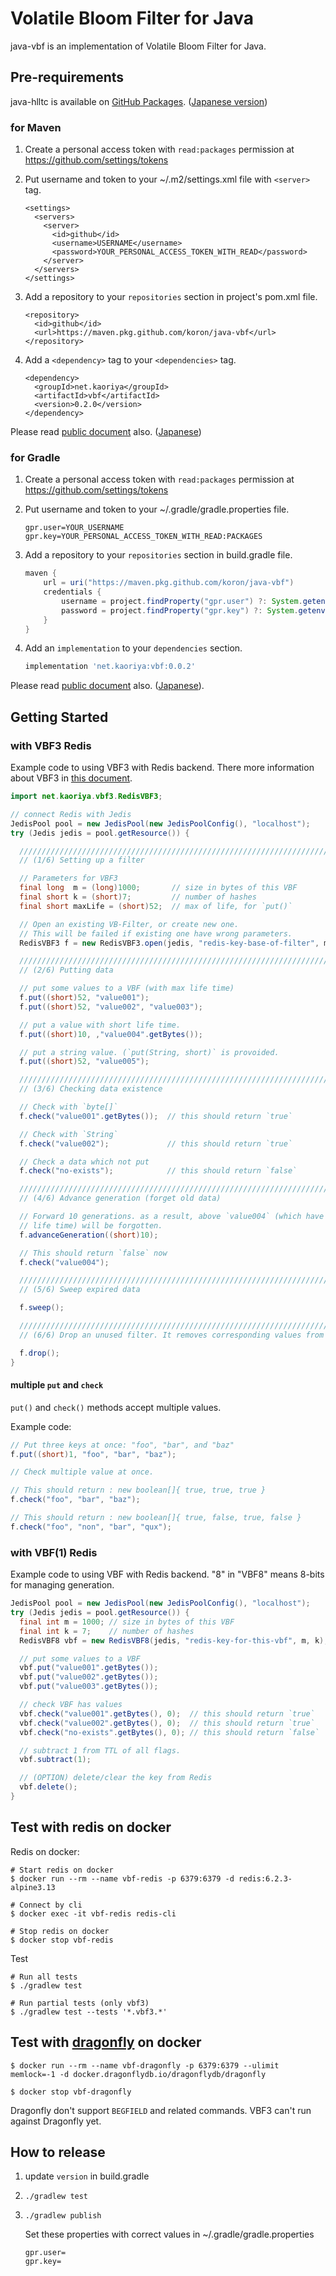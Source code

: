 # Volatile Bloom Filter for Java

java-vbf is an implementation of Volatile Bloom Filter for Java.

## Pre-requirements

java-hlltc is available on [GitHub Packages][gp].
([Japanese version][gp-ja])

[gp]:https://docs.github.com/en/packages
[gp-ja]:https://docs.github.com/ja/packages

### for Maven

1.  Create a personal access token with `read:packages` permission at <https://github.com/settings/tokens>

2.  Put username and token to your ~/.m2/settings.xml file with `<server>` tag.

    ```pom
    <settings>
      <servers>
        <server>
          <id>github</id>
          <username>USERNAME</username>
          <password>YOUR_PERSONAL_ACCESS_TOKEN_WITH_READ</password>
        </server>
      </servers>
    </settings>
    ```

3.  Add a repository to your `repositories` section in project's pom.xml file.

    ```pom
    <repository>
      <id>github</id>
      <url>https://maven.pkg.github.com/koron/java-vbf</url>
    </repository>
    ```

4.  Add a `<dependency>` tag to your `<dependencies>` tag.

    ```pom
    <dependency>
      <groupId>net.kaoriya</groupId>
      <artifactId>vbf</artifactId>
      <version>0.2.0</version>
    </dependency>
    ```

Please read [public document](https://docs.github.com/en/packages/guides/configuring-apache-maven-for-use-with-github-packages) also. ([Japanese](https://docs.github.com/ja/packages/guides/configuring-apache-maven-for-use-with-github-packages))

### for Gradle

1.  Create a personal access token with `read:packages` permission at <https://github.com/settings/tokens>

2.  Put username and token to your ~/.gradle/gradle.properties file.

    ```
    gpr.user=YOUR_USERNAME
    gpr.key=YOUR_PERSONAL_ACCESS_TOKEN_WITH_READ:PACKAGES
    ```

3.  Add a repository to your `repositories` section in build.gradle file.

    ```groovy
    maven {
        url = uri("https://maven.pkg.github.com/koron/java-vbf")
        credentials {
            username = project.findProperty("gpr.user") ?: System.getenv("USERNAME")
            password = project.findProperty("gpr.key") ?: System.getenv("TOKEN")
        }
    }
    ```

4.  Add an `implementation` to your `dependencies` section.

    ```groovy
    implementation 'net.kaoriya:vbf:0.0.2'
    ```

Please read [public document](https://docs.github.com/en/packages/guides/configuring-gradle-for-use-with-github-packages) also. ([Japanese](https://docs.github.com/ja/packages/guides/configuring-gradle-for-use-with-github-packages)).

## Getting Started

### with VBF3 Redis

Example code to using VBF3 with Redis backend.
There more information about VBF3 in [this document][vbf3readme].

[vbf3readme]:./docs/vbf3-readme.md

```java
import net.kaoriya.vbf3.RedisVBF3;

// connect Redis with Jedis
JedisPool pool = new JedisPool(new JedisPoolConfig(), "localhost");
try (Jedis jedis = pool.getResource()) {

  ///////////////////////////////////////////////////////////////////////////
  // (1/6) Setting up a filter

  // Parameters for VBF3
  final long  m = (long)1000;       // size in bytes of this VBF
  final short k = (short)7;         // number of hashes
  final short maxLife = (short)52;  // max of life, for `put()`

  // Open an existing VB-Filter, or create new one.
  // This will be failed if existing one have wrong parameters.
  RedisVBF3 f = new RedisVBF3.open(jedis, "redis-key-base-of-filter", m, k);

  ///////////////////////////////////////////////////////////////////////////
  // (2/6) Putting data

  // put some values to a VBF (with max life time)
  f.put((short)52, "value001");
  f.put((short)52, "value002", "value003");

  // put a value with short life time.
  f.put((short)10, ,"value004".getBytes());

  // put a string value. (`put(String, short)` is provoided.
  f.put((short)52, "value005");

  ///////////////////////////////////////////////////////////////////////////
  // (3/6) Checking data existence

  // Check with `byte[]`
  f.check("value001".getBytes());  // this should return `true`

  // Check with `String`
  f.check("value002");             // this should return `true`

  // Check a data which not put
  f.check("no-exists");            // this should return `false`

  ///////////////////////////////////////////////////////////////////////////
  // (4/6) Advance generation (forget old data)

  // Forward 10 generations. as a result, above `value004` (which have short
  // life time) will be forgotten.
  f.advanceGeneration((short)10);

  // This should return `false` now
  f.check("value004");

  ///////////////////////////////////////////////////////////////////////////
  // (5/6) Sweep expired data

  f.sweep();

  ///////////////////////////////////////////////////////////////////////////
  // (6/6) Drop an unused filter. It removes corresponding values from Redis.

  f.drop();
}
```

#### multiple `put` and `check`

`put()` and `check()` methods accept multiple values.

Example code:

```java
// Put three keys at once: "foo", "bar", and "baz"
f.put((short)1, "foo", "bar", "baz");

// Check multiple value at once.

// This should return : new boolean[]{ true, true, true }
f.check("foo", "bar", "baz");

// This should return : new boolean[]{ true, false, true, false }
f.check("foo", "non", "bar", "qux");
```

### with VBF(1) Redis

Example code to using VBF with Redis backend.
"8" in "VBF8" means 8-bits for managing generation.

```java
JedisPool pool = new JedisPool(new JedisPoolConfig(), "localhost");
try (Jedis jedis = pool.getResource()) {
  final int m = 1000; // size in bytes of this VBF
  final int k = 7;    // number of hashes
  RedisVBF8 vbf = new RedisVBF8(jedis, "redis-key-for-this-vbf", m, k);

  // put some values to a VBF
  vbf.put("value001".getBytes());
  vbf.put("value002".getBytes());
  vbf.put("value003".getBytes());

  // check VBF has values
  vbf.check("value001".getBytes(), 0);  // this should return `true`
  vbf.check("value002".getBytes(), 0);  // this should return `true`
  vbf.check("no-exists".getBytes(), 0); // this should return `false`

  // subtract 1 from TTL of all flags.
  vbf.subtract(1);

  // (OPTION) delete/clear the key from Redis
  vbf.delete();
}
```

## Test with redis on docker

Redis on docker:

```console
# Start redis on docker
$ docker run --rm --name vbf-redis -p 6379:6379 -d redis:6.2.3-alpine3.13

# Connect by cli
$ docker exec -it vbf-redis redis-cli

# Stop redis on docker
$ docker stop vbf-redis
```

Test

```console
# Run all tests
$ ./gradlew test

# Run partial tests (only vbf3)
$ ./gradlew test --tests '*.vbf3.*'
```

## Test with [dragonfly](https://github.com/dragonflydb/dragonfly) on docker

```console
$ docker run --rm --name vbf-dragonfly -p 6379:6379 --ulimit memlock=-1 -d docker.dragonflydb.io/dragonflydb/dragonfly

$ docker stop vbf-dragonfly
```

Dragonfly don't support `BEGFIELD` and related commands.
VBF3 can't run against Dragonfly yet.

## How to release

1. update `version` in build.gradle
2. `./gradlew test`
3. `./gradlew publish`

    Set these properties with correct values in ~/.gradle/gradle.properties

    ```props
    gpr.user=
    gpr.key=
    ```
